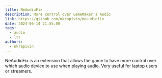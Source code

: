 ```yaml
---
title: NeAudioFix 
description: More control over GameMaker's Audio
link: https://github.com/nkrapivin/neaudiofix
date: 2024-06-14 21:55:00
tags:
  - audio
  - lts
authors:
  - nkrapivin
---
```


NeAudioFix is an extension that allows the game to have more control over which audio device to use when playing audio.
Very useful for laptop users or streamers.